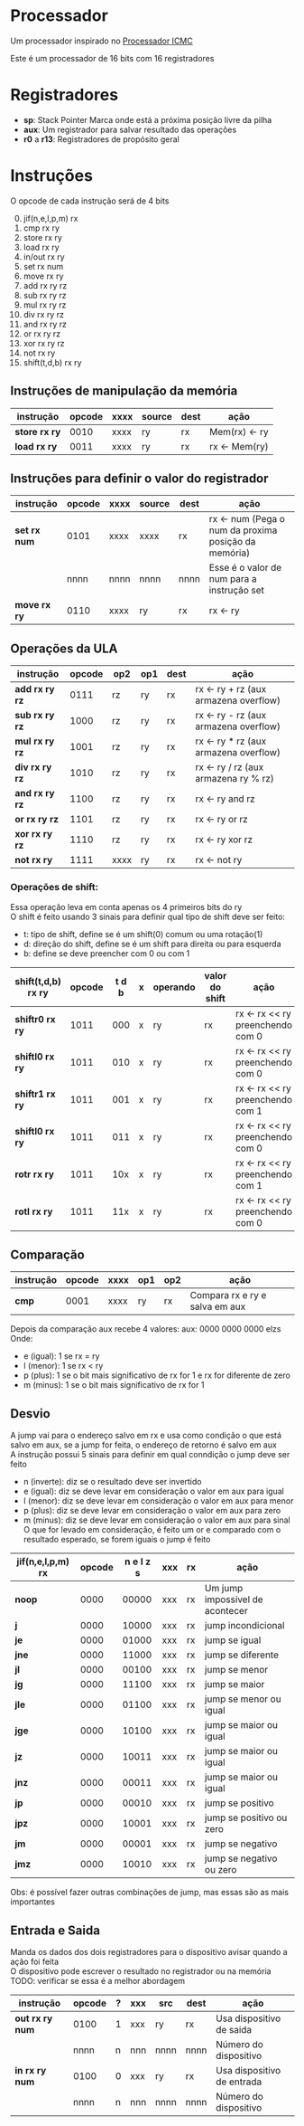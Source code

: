 # Processador

Um processador inspirado no [Processador ICMC](https://github.com/simoesusp/Processador-ICMC)

Este é um processador de 16 bits com 16 registradores

# Registradores

- **sp**: Stack Pointer
  Marca onde está a próxima posição livre da pilha
- **aux**: Um registrador para salvar resultado das operações
- **r0** a **r13**: Registradores de propósito geral

# Instruções

O opcode de cada instrução será de 4 bits

0. jif(n,e,l,p,m) rx
1. cmp rx ry
1. store rx ry
1. load rx ry
1. in/out rx ry
1. set rx num
1. move rx ry
1. add rx ry rz
1. sub rx ry rz
1. mul rx ry rz
1. div rx ry rz
1. and rx ry rz
1. or rx ry rz
1. xor rx ry rz
1. not rx ry
1. shift(t,d,b) rx ry

## Instruções de manipulação da memória

| instrução       | opcode | xxxx | source | dest | ação          |
| --------------- | ------ | ---- | ------ | ---- | ------------- |
| **store rx ry** | 0010   | xxxx | ry     | rx   | Mem(rx) <- ry |
| **load rx ry**  | 0011   | xxxx | ry     | rx   | rx <- Mem(ry) |

## Instruções para definir o valor do registrador

| instrução      | opcode | xxxx | source | dest | ação                                                 |
| -------------- | ------ | ---- | ------ | ---- | ---------------------------------------------------- |
| **set rx num** | 0101   | xxxx | xxxx   | rx   | rx <- num (Pega o num da proxima posição da memória) |
|                | nnnn   | nnnn | nnnn   | nnnn | Esse é o valor de num para a instrução set           |
| **move rx ry** | 0110   | xxxx | ry     | rx   | rx <- ry                                             |

## Operações da ULA

| instrução        | opcode | op2  | op1 | dest | ação                                   |
| ---------------- | ------ | ---- | --- | ---- | -------------------------------------- |
| **add rx ry rz** | 0111   | rz   | ry  | rx   | rx <- ry + rz (aux armazena overflow)  |
| **sub rx ry rz** | 1000   | rz   | ry  | rx   | rx <- ry - rz (aux armazena overflow)  |
| **mul rx ry rz** | 1001   | rz   | ry  | rx   | rx <- ry \* rz (aux armazena overflow) |
| **div rx ry rz** | 1010   | rz   | ry  | rx   | rx <- ry / rz (aux armazena ry % rz)   |
| **and rx ry rz** | 1100   | rz   | ry  | rx   | rx <- ry and rz                        |
| **or rx ry rz**  | 1101   | rz   | ry  | rx   | rx <- ry or rz                         |
| **xor rx ry rz** | 1110   | rz   | ry  | rx   | rx <- ry xor rz                        |
| **not rx ry**    | 1111   | xxxx | ry  | rx   | rx <- not ry                           |

### Operações de shift:

Essa operação leva em conta apenas os 4 primeiros bits do ry\
O shift é feito usando 3 sinais para definir qual tipo de shift deve ser feito:

- t: tipo de shift, define se é um shift(0) comum ou uma rotação(1)
- d: direção do shift, define se é um shift para direita ou para esquerda
- b: define se deve preencher com 0 ou com 1

| shift(t,d,b) rx ry | opcode | t d b | x   | operando | valor do shift | ação                             |
| ------------------ | ------ | ----- | --- | -------- | -------------- | -------------------------------- |
| **shiftr0 rx ry**  | 1011   | 000   | x   | ry       | rx             | rx <- rx << ry preenchendo com 0 |
| **shiftl0 rx ry**  | 1011   | 010   | x   | ry       | rx             | rx <- rx << ry preenchendo com 0 |
| **shiftr1 rx ry**  | 1011   | 001   | x   | ry       | rx             | rx <- rx << ry preenchendo com 1 |
| **shiftl0 rx ry**  | 1011   | 011   | x   | ry       | rx             | rx <- rx << ry preenchendo com 0 |
| **rotr rx ry**     | 1011   | 10x   | x   | ry       | rx             | rx <- rx << ry preenchendo com 1 |
| **rotl rx ry**     | 1011   | 11x   | x   | ry       | rx             | rx <- rx << ry preenchendo com 0 |

## Comparação

| instrução | opcode | xxxx | op1 | op2 | ação                           |
| --------- | ------ | ---- | --- | --- | ------------------------------ |
| **cmp**   | 0001   | xxxx | ry  | rx  | Compara rx e ry e salva em aux |

Depois da comparação aux recebe 4 valores:
aux: 0000 0000 0000 elzs\
Onde:

- e (igual): 1 se rx = ry
- l (menor): 1 se rx < ry
- p (plus): 1 se o bit mais significativo de rx for 1 e rx for diferente de zero
- m (minus): 1 se o bit mais significativo de rx for 1

## Desvio

A jump vai para o endereço salvo em rx e usa como condição o que está salvo em aux,
se a jump for feita, o endereço de retorno é salvo em aux\
A instrução possui 5 sinais para definir em qual conndição o jump deve ser feito

- n (inverte): diz se o resultado deve ser invertido
- e (igual): diz se deve levar em consideração o valor em aux para igual
- l (menor): diz se deve levar em consideração o valor em aux para menor
- p (plus): diz se deve levar em consideração o valor em aux para zero
- m (minus): diz se deve levar em consideração o valor em aux para sinal
  O que for levado em consideração, é feito um or e comparado com o resultado esperado,
  se forem iguais o jump é feito

| jif(n,e,l,p,m) rx | opcode | n e l z s | xxx | rx  | ação                            |
| ----------------- | ------ | --------- | --- | --- | ------------------------------- |
| **noop**          | 0000   | 00000     | xxx | rx  | Um jump impossivel de acontecer |
| **j**             | 0000   | 10000     | xxx | rx  | jump incondicional              |
| **je**            | 0000   | 01000     | xxx | rx  | jump se igual                   |
| **jne**           | 0000   | 11000     | xxx | rx  | jump se diferente               |
| **jl**            | 0000   | 00100     | xxx | rx  | jump se menor                   |
| **jg**            | 0000   | 11100     | xxx | rx  | jump se maior                   |
| **jle**           | 0000   | 01100     | xxx | rx  | jump se menor ou igual          |
| **jge**           | 0000   | 10100     | xxx | rx  | jump se maior ou igual          |
| **jz**            | 0000   | 10011     | xxx | rx  | jump se maior ou igual          |
| **jnz**           | 0000   | 00011     | xxx | rx  | jump se maior ou igual          |
| **jp**            | 0000   | 00010     | xxx | rx  | jump se positivo                |
| **jpz**           | 0000   | 10001     | xxx | rx  | jump se positivo ou zero        |
| **jm**            | 0000   | 00001     | xxx | rx  | jump se negativo                |
| **jmz**           | 0000   | 10010     | xxx | rx  | jump se negativo ou zero        |

Obs: é possível fazer outras combinações de jump, mas essas são as mais importantes

## Entrada e Saida

Manda os dados dos dois registradores para o dispositivo avisar quando a ação foi feita\
O dispositivo pode escrever o resultado no registrador ou na memória\
TODO: verificar se essa é a melhor abordagem

| instrução         | opcode | ?   | xxx | src  | dest | ação                       |
| ----------------- | ------ | --- | --- | ---- | ---- | -------------------------- |
| **out rx ry num** | 0100   | 1   | xxx | ry   | rx   | Usa dispositivo de saida   |
|                   | nnnn   | n   | nnn | nnnn | nnnn | Número do dispositivo      |
| **in rx ry num**  | 0100   | 0   | xxx | ry   | rx   | Usa dispositivo de entrada |
|                   | nnnn   | n   | nnn | nnnn | nnnn | Número do dispositivo      |
